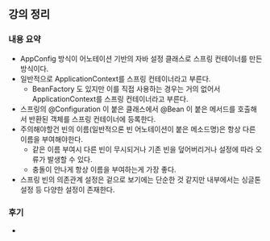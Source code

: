 ## 강의 정리
### 내용 요약
- AppConfig 방식이 어노테이션 기반의 자바 설정 클래스로 스프링 컨테이너를 만든 방식이다.
- 일반적으로 ApplicationContext를 스프링 컨테이너라고 부른다.
    - BeanFactory 도 있지만 이를 직접 사용하는 경우는 거의 없어서 ApplicationContext를 스프링 컨테이너라고 부른다.
- 스프링의 @Configuration 이 붙은 클래스에서 @Bean 이 붙은 메서드를 호출해서 반환된 객체를 스프링 컨테이너에 등록한다.
- 주의해야할건 빈의 이름(일반적으론 빈 어노테이션이 붙은 메소드명)은 항상 다른 이름을 부여해야한다.
    - 같은 이름 부여시 다른 빈이 무시되거나 기존 빈을 덮어버리거나 설정에 따라 오류가 발생할 수 있다.
    - 충돌이 안나게 항상 이름을 부여하는게 가장 좋다.
- 스프링 빈의 의존관계 설정은 겉으로 보기에는 단순한 것 같지만 내부에서는 싱글톤 설정 등 다양한 설정이 존재한다.

### 후기
- 